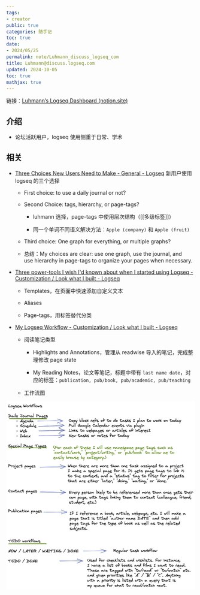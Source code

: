 ```yaml
---
tags:
- creator
public: true
categories: 随手记
toc: true
date:
- 2024/05/25
permalink: note/Luhmann_discuss_logseq_com
title: Luhmann@discuss.logseq.com
updated: 2024-10-05
toc: true
mathjax: true
---
```


链接：[Luhmann’s Logseq Dashboard (notion.site)](https://luhmann-logseq.notion.site/Luhmann-s-Logseq-Dashboard-ed458b8374e74a278fc1fa3eb35e2efe)

<!--more-->

## 介绍

  + 论坛活跃用户，logseq 使用侧重于日常、学术

## 相关

  + [Three Choices New Users Need to Make - General - Logseq](https://discuss.logseq.com/t/three-choices-new-users-need-to-make/3411) 新用户使用 logseq 的三个选择

    + First choice: to use a daily journal or not?

    + Second Choice: tags, hierarchy, or page-tags?

      + luhmann 选择，page-tags 中使用层次结构（[[多级标签]]）

      + 同一个单词不同语义解决方法：`Apple (company)` 和 `Apple (fruit)`

    + Third choice: One graph for everything, or multiple graphs?

    + 总结：My choices are clear: use one graph, use the journal, and use hierarchy in page-tags to organize your pages when necessary.

  + [Three power-tools I wish I'd known about when I started using Logseq - Customization / Look what I built - Logseq](https://discuss.logseq.com/t/three-power-tools-i-wish-id-known-about-when-i-started-using-logseq/1683)

    + Templates，在页面中快速添加自定义文本

    + Aliases

    + Page-tags，用标签替代分类

  + [My Logseq Workflow - Customization / Look what I built - Logseq](https://discuss.logseq.com/t/my-logseq-workflow/2278)

    + 阅读笔记类型

      + Highlights and Annotations，管理从 readwise 导入的笔记，完成整理修改 page state

      + My Reading Notes，论文等笔记，标题中带有 `last name date`，对应的标签：`publication, pub/book, pub/academic, pub/teaching`

    + 工作流图

![image.png](/assets/image_1716630386929_0.png)




